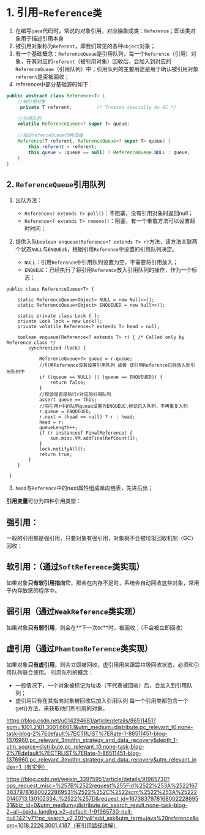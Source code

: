 # 1. 引用-`Reference类`

1. 在编写`java`代码时，常说的对象引用，对应抽象成类：`Reference`；即该类对象用于描述引用本身
2. 被引用对象称为`Referent`，即我们常见的各种`object`对象；
3. 有一个基础概念：`ReferenceQueue`是引用队列，每一个`Reference`（引用）对象，在其对应的`referent`（被引用对象）回收后，会加入到对应的`ReferenceQueue`（引用队列）中；引用队列的主要用途是用于确认被引用对象`referent`是否被回收；
4. reference中部分基础源码如下：

```java
public abstract class Reference<T> {
    //被引用对象
     private T referent;         /* Treated specially by GC */

    //引用队列
    volatile ReferenceQueue<? super T> queue;
    
    //指定refenceQueue的构造器
    Reference(T referent, ReferenceQueue<? super T> queue) {
        this.referent = referent;
        this.queue = (queue == null) ? ReferenceQueue.NULL : queue;
    }
}
```



## 2. `ReferenceQueue`引用队列

1. 出队方法：
   -  `Reference<? extends T> poll()`：不阻塞，没有引用对象时返回null；
   - `Reference<? extends T> remove()`：阻塞，有一个重载方法可以设置超时时间；

2. 提供入队`boolean enqueue(Reference<? extends T> r)`方法，该方法关联两个状态`NULL`与`ENQUEUE`，根据引用`Reference`中设置的引用队列决定。
   - `NULL`：引用`Reference`中引用队列设置为空，不需要将引用放入；
   - `ENQUEUE`：已经执行了将引用`Reference`放入引用队列的操作，作为一个标志；

```
public class ReferenceQueue<T> {

	static ReferenceQueue<Object> NULL = new Null<>();
    static ReferenceQueue<Object> ENQUEUED = new Null<>();
    
    static private class Lock { };
    private Lock lock = new Lock();
    private volatile Reference<? extends T> head = null;

	boolean enqueue(Reference<? extends T> r) { /* Called only by Reference class */
        synchronized (lock) {
            
            ReferenceQueue<?> queue = r.queue;
            //引用Reference没有设置引用队列 或者 该引用Reference已经放入到引用队列中
            if ((queue == NULL) || (queue == ENQUEUED)) {
                return false;
            }
            //校验是否是执行r对应的引用队列
            assert queue == this;
            //将引用r中的队列queue设置为ENQUEUE,标记已入队列，不再重复入列
            r.queue = ENQUEUED;
            r.next = (head == null) ? r : head;
            head = r;
            queueLength++;
            if (r instanceof FinalReference) {
                sun.misc.VM.addFinalRefCount(1);
            }
            lock.notifyAll();
            return true;
        }
    }
    
 }
```

3. `head`与`Reference`中的next属性组成单向链表，先进后出；

**引用变量**可分为四种引用类型：

## 强引用：
一般的引用都是强引用，只要对象有强引用，对象就不会被垃圾回收机制（GC）回收；

##  软引用：（通过`SoftReference`类实现）
如果对象**只有软引用指向它**，那会在内存不足时，系统会自动回收这些对象，常用于内存敏感的程序中。

##  弱引用（通过`WeakReference`类实现）
如果对象**只有弱引用**，则会在**下一次`GC`**时，被回收；（不会被立即回收）

##  虚引用（通过`PhantomReference`类实现）
如果对象**只有虚引用**，则会立即被回收，虚引用用来跟踪垃圾回收状态，必须和引用队列联合使用。
引用队列的概念：

* 一般情况下，一个对象被标记为垃圾（不代表被回收）后，会加入到引用队列；
* 虚引用只有在其指向对象被回收后加入引用队列
  每一个引用类都包含一个get()方法，来获取他们所引用的对象。

https://blog.csdn.net/u014294681/article/details/86511451?spm=1001.2101.3001.6661.1&utm_medium=distribute.pc_relevant_t0.none-task-blog-2%7Edefault%7ECTRLIST%7ERate-1-86511451-blog-1376960.pc_relevant_3mothn_strategy_and_data_recovery&depth_1-utm_source=distribute.pc_relevant_t0.none-task-blog-2%7Edefault%7ECTRLIST%7ERate-1-86511451-blog-1376960.pc_relevant_3mothn_strategy_and_data_recovery&utm_relevant_index=1（有实例）

https://blog.csdn.net/weixin_33975951/article/details/91965730?ops_request_misc=%257B%2522request%255Fid%2522%253A%2522167383797816800222869531%2522%252C%2522scm%2522%253A%252220140713.130102334..%2522%257D&request_id=167383797816800222869531&biz_id=0&utm_medium=distribute.pc_search_result.none-task-blog-2~all~baidu_landing_v2~default-1-91965730-null-null.142^v71^pc_search_v2,201^v4^add_ask&utm_term=java%20reference&spm=1018.2226.3001.4187（有引用路径讲解）
